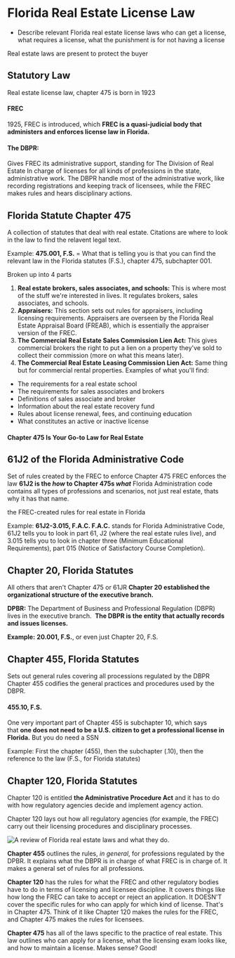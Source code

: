# Florida Real Estate License Law
- Describe relevant Florida real estate license laws 
who can get a license, what requires a license, what the punishment is for not having a license 

Real estate laws are present to protect the buyer
## Statutory Law
Real estate license law, chapter 475 is born in 1923
#### **FREC**
1925, FREC is introduced, which **FREC is a quasi-judicial body that administers and enforces license law in Florida.**
#### **The DBPR:** 
Gives FREC its administrative support, standing for The Division of Real Estate
In charge of licenses for all kinds of professions in the state, administrative work.
The DBPR handle most of the administrative work, like recording registrations and keeping track of licensees, while the FREC makes rules and hears disciplinary actions.

## Florida Statute Chapter 475
A collection of statutes that deal with real estate. Citations are where to look in the law to find the relavent legal text.

Example: 
**475.001, F.S.** = What that is telling you is that you can find the relevant law in the Florida statutes (F.S.), chapter 475, subchapter 001.

Broken up into 4 parts
1. **Real estate brokers, sales associates, and schools:** This is where most of the stuff we're interested in lives. It regulates brokers, sales associates, and schools.
2. **Appraisers:** This section sets out rules for appraisers, including licensing requirements. Appraisers are overseen by the Florida Real Estate Appraisal Board (FREAB), which is essentially the appraiser version of the FREC.
3. **The Commercial Real Estate Sales Commission Lien Act:** This gives commercial brokers the right to put a lien on a property they've sold to collect their commission (more on what this means later).
4. **The Commercial Real Estate Leasing Commission Lien Act:** Same thing but for commercial rental properties.
Examples of what you'll find:
- The requirements for a real estate school
- The requirements for sales associates and brokers
- Definitions of sales associate and broker
- Information about the real estate recovery fund
- Rules about license renewal, fees, and continuing education
- What constitutes an active or inactive license
#### Chapter 475 Is Your Go-to Law for Real Estate

## 61J2 of the Florida Administrative Code
Set of rules created by the FREC to enforce Chapter 475
FREC enforces the law
**61J2 is the *how* to Chapter 475s *what*** 
Florida Administration code contains all types of professions and scenarios, not just real estate, thats why it has that name. 

the FREC-created rules for real estate in Florida

Example: 
**61J2-3.015, F.A.C. F.A.C.** stands for Florida Administrative Code, 61J2 tells you to look in part 61, J2 (where the real estate rules live), and 3.015 tells you to look in chapter three (Minimum Educational Requirements), part 015 (Notice of Satisfactory Course Completion).

## Chapter 20, Florida Statutes
All others that aren't Chapter 475 or 61JR
**Chapter 20 established the organizational structure of the executive branch.**

**DPBR:**
The Department of Business and Professional Regulation (DBPR) lives in the executive branch. 
**The DBPR is the entity that actually records and issues licenses.**

**Example:**
**20.001, F.S.**, or even just Chapter 20, F.S.

## Chapter 455, Florida Statutes
Sets out general rules covering all processions regulated by the DBPR
Chapter 455 codifies the general practices and procedures used by the DBPR.
#### 455.10, F.S.
One very important part of Chapter 455 is subchapter 10, which says that **one does not need to be a U.S. citizen to get a professional license in Florida.** But you do need a SSN

Example:
First the chapter (455), then the subchapter (.10), then the reference to the law (F.S., for Florida statutes)

## Chapter 120, Florida Statutes
Chapter 120 is entitled **the Administrative Procedure Act** and it has to do with how regulatory agencies decide and implement agency action.

Chapter 120 lays out how all regulatory agencies (for example, the FREC) carry out their licensing procedures and disciplinary processes.

![A review of Florida real estate laws and what they do.](https://d1u7daj727sadp.cloudfront.net/images/FL_GoverningLaws_4419.png)

**Chapter 455** outlines the rules, _in general_, for professions regulated by the DPBR. It explains what the DBPR is in charge of what FREC is in charge of. It makes a general set of rules for all professions.

**Chapter 120** has the rules for what the FREC and other regulatory bodies have to do in terms of licensing and licensee discipline. It covers things like how long the FREC can take to accept or reject an application. It DOESN'T cover the specific rules for who can apply for which kind of license. That's in Chapter 475. Think of it like Chapter 120 makes the rules for the FREC, and Chapter 475 makes the rules for licensees.

**Chapter 475** has all of the laws specific to the practice of real estate. This law outlines who can apply for a license, what the licensing exam looks like, and how to maintain a license. Makes sense? Good!